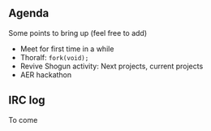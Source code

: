 ## Agenda
Some points to bring up (feel free to add)

 * Meet for first time in a while
 * Thoralf: ```fork(void);```
 * Revive Shogun activity: Next projects, current projects
 * AER hackathon

## IRC log
To come